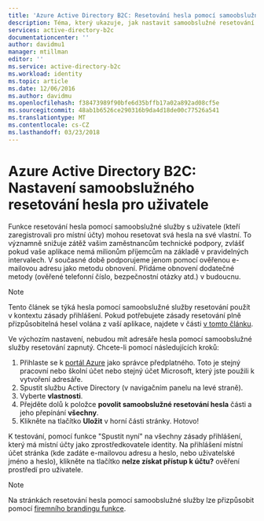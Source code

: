 ```yaml
---
title: 'Azure Active Directory B2C: Resetování hesla pomocí samoobslužné služby | Microsoft Docs'
description: Téma, který ukazuje, jak nastavit samoobslužné resetování hesla pro uživatele v Azure Active Directory B2C
services: active-directory-b2c
documentationcenter: ''
author: davidmu1
manager: mtillman
editor: ''
ms.service: active-directory-b2c
ms.workload: identity
ms.topic: article
ms.date: 12/06/2016
ms.author: davidmu
ms.openlocfilehash: f38473989f90bfe6d35bffb17a02a892ad08cf5e
ms.sourcegitcommit: 48ab1b6526ce290316b9da4d18de00c77526a541
ms.translationtype: MT
ms.contentlocale: cs-CZ
ms.lasthandoff: 03/23/2018
---
```

# <a name="azure-active-directory-b2c-set-up-self-service-password-reset-for-your-consumers"></a>Azure Active Directory B2C: Nastavení samoobslužného resetování hesla pro uživatele
Funkce resetování hesla pomocí samoobslužné služby s uživatele (kteří zaregistrovali pro místní účty) mohou resetovat svá hesla na své vlastní. To významně snižuje zátěž vašim zaměstnancům technické podpory, zvlášť pokud vaše aplikace nemá milionům příjemcům na základě v pravidelných intervalech. V současné době podporujeme jenom pomocí ověřenou e-mailovou adresu jako metodu obnovení. Přidáme obnovení dodatečné metody (ověřené telefonní číslo, bezpečnostní otázky atd.) v budoucnu.

> [!NOTE]
> Tento článek se týká hesla pomocí samoobslužné služby resetování použít v kontextu zásady přihlášení. Pokud potřebujete zásady resetování plně přizpůsobitelná hesel volána z vaší aplikace, najdete v části [v tomto článku](active-directory-b2c-reference-policies.md#create-a-password-reset-policy).
> 
> 

Ve výchozím nastavení, nebudou mít adresáře hesla pomocí samoobslužné služby resetování zapnutý. Chcete-li pomocí následujících kroků:

1. Přihlaste se k [portál Azure](https://portal.azure.com/) jako správce předplatného. Toto je stejný pracovní nebo školní účet nebo stejný účet Microsoft, který jste použili k vytvoření adresáře.
2. Spustit službu Active Directory (v navigačním panelu na levé straně).
3. Vyberte **vlastnosti**.
4. Přejděte dolů k položce **povolit samoobslužné resetování hesla** části a jeho přepínání **všechny**. 
5. Klikněte na tlačítko **Uložit** v horní části stránky. Hotovo!

K testování, pomocí funkce "Spustit nyní" na všechny zásady přihlášení, který má místní účty jako zprostředkovatele identity. Na přihlášení místní účet stránka (kde zadáte e-mailovou adresu a heslo, nebo uživatelské jméno a heslo), klikněte na tlačítko **nelze získat přístup k účtu?** ověření prostředí pro uživatele.

> [!NOTE]
> Na stránkách resetování hesla pomocí samoobslužné služby lze přizpůsobit pomocí [firemního brandingu funkce](../active-directory/customize-branding.md).
> 
> 

